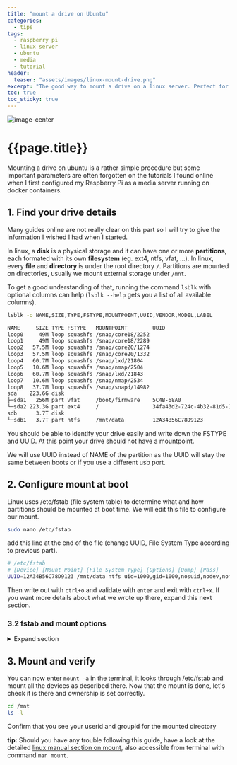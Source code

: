 ```yaml
---
title: "mount a drive on Ubuntu"
categories:
  - tips
tags:
  - raspberry pi
  - linux server
  - ubuntu
  - media
  - tutorial
header:
  teaser: "assets/images/linux-mount-drive.png"
excerpt: "The good way to mount a drive on a linux server. Perfect for Raspberry Pi ubuntu server."
toc: true
toc_sticky: true
---
```


![image-center](/{{page.header.teaser}})

# {{page.title}}

Mounting a drive on ubuntu is a rather simple procedure but some important parameters are often forgotten on the tutorials I found online when I first configured my Raspberry Pi as a media server running on docker containers.

## 1. Find your drive details

Many guides online are not really clear on this part so I will try to give the information I wished I had when I started.

<div class="notice--info">

In linux, a **disk** is a physical storage and it can have one or more **partitions**, each formated with its own **filesystem** (eg. ext4, ntfs, vfat, ...). In linux, every **file** and **directory** is under the root directory `/`. Partitions are mounted on directories, usually we mount external storage under `/mnt`.

</div>

To get a good understanding of that, running the command `lsblk` with optional columns can help (`lsblk --help` gets you a list of all available columns).

```sh command codeCopyEnabled
lsblk -o NAME,SIZE,TYPE,FSTYPE,MOUNTPOINT,UUID,VENDOR,MODEL,LABEL
```
<div></div>

```sh result (scroll ==> to see details)
NAME     SIZE TYPE FSTYPE   MOUNTPOINT        UUID                                 VENDOR   MODEL                LABEL
loop0     49M loop squashfs /snap/core18/2252
loop1     49M loop squashfs /snap/core18/2289
loop2   57.5M loop squashfs /snap/core20/1274
loop3   57.5M loop squashfs /snap/core20/1332
loop4   60.7M loop squashfs /snap/lxd/21804
loop5   10.6M loop squashfs /snap/nmap/2504
loop6   60.7M loop squashfs /snap/lxd/21843
loop7   10.6M loop squashfs /snap/nmap/2534
loop8   37.7M loop squashfs /snap/snapd/14982
sda    223.6G disk                                                                 SABRENT  SSHD
├─sda1   256M part vfat     /boot/firmware    5C4B-68A0                                                          system-boot
└─sda2 223.3G part ext4     /                 34fa43d2-724c-4b32-81d5-123c567abc12                               writable
sdb      3.7T disk                                                                 StoreJet WDC_WD40NPZZ-00PDPT0
└─sdb1   3.7T part ntfs     /mnt/data         12A34B56C78D9123                                                   Transcend_4TB
```
You should be able to identify your drive easily and write down the FSTYPE and UUID. At this point your drive should not have a mountpoint.

We will use UUID instead of NAME of the partition as the UUID will stay the same between boots or if you use a different usb port.

## 2. Configure mount at boot

Linux uses /etc/fstab (file system table) to determine what and how partitions should be mounted at boot time. We will edit this file to configure our mount.

```sh codeCopyEnabled
sudo nano /etc/fstab
```
<div></div>

add this line at the end of the file (change UUID, File System Type according to previous part).

```sh codeCopyEnabled
# /etc/fstab
# [Device] [Mount Point] [File System Type] [Options] [Dump] [Pass]
UUID=12A34B56C78D9123 /mnt/data ntfs uid=1000,gid=1000,nosuid,nodev,nofail 0 0
```
Then write out with `ctrl+o` and validate with `enter` and exit with `ctrl+x`.
If you want more details about what we wrote up there, expand this next section.

### 3.2 fstab and mount options

<details>
  <summary markdown="1"> Expand section </summary>

  You can find info on the fields with `man fstab` and `man mount`, but here is a summary.

  | item | value | Description |
  | -------- | ---- | ----------- |
  | [Device] | UUID= |  Universally Unique Identifier for the partition to be mounted |
  | [Mount Point] | /mnt/data |  Where the partition will be accessible from in the linux file system tree |
  | [File System Type] |  ntfs | The data structure of the partition we mount |
  | [Options] | uid= | userid for the mount |
  | [Options] | gid= | groupid for the mount |
  | [Options] | nosuid | For security, prevents files on mount to set userid |
  | [Options] | nodev | For security, prevents system from interpreting character or block special devices |
  | [Options] | nofail | allows boot to continue if mount fails |
  | [Dump] | 0 | set to 1 do dump filesystem |
  | [Pass] | 0 | set to 1 if root filesystem |

  The user and group parameters (uid and gid) are very important. When we want to manage access to this directory from docker containers or samba user later on so we will check that it works later on.

</details>

## 3. Mount and verify

You can now enter `mount -a` in the terminal, it looks through /etc/fstab and mount all the devices as described there.
Now that the mount is done, let's check it is there and ownership is set correctly.

```sh command codeCopyEnabled
cd /mnt
ls -l
```

Confirm that you see your userid and groupid for the mounted directory

<div class="notice--info">

**tip:** Should you have any trouble following this guide, have a look at the detailed [linux manual section on mount](https://man7.org/linux/man-pages/man8/mount.8.html), also accessible from terminal with command `man mount`.

</div>
